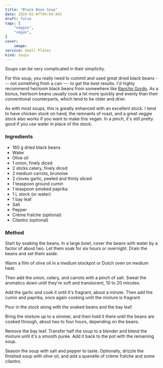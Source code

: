 ```yaml
---
title: "Black Bean Soup"
date: 2024-02-07T04:04:04Z
draft: false
tags: [
    "veggie",
    "vegan",
]
cover:
    image: 
service: Small Plates
kind: Soups
---
```


Soups can be very complicated in their simplicity.

For this soup, you really need to commit and used great dried black beans --- not something from a can --- to get the best results. I'd highly recommend heirloom black beans from somewhere like [Rancho Gordo](http://ranchogordo.com). As a bonus, heirloom beans usually cook a lot more quickly and evenly than their conventional counterparts, which tend to be older and drier.

As with most soups, this is greatly enhanced with an excellent stock. I tend to have chicken stock on hand, the remnants of roast, and a great veggie stock also works if you want to make this vegan. In a pinch, it's still pretty good if you use water in place of the stock.

### Ingredients

* 160 g dried black beans
* Water
* Olive oil
* 1 onion, finely diced
* 2 sticks celery, finely diced
* 2 medium carrots, brunoise
* 2 cloves garlic, peeled and thinly sliced
* 1 teaspoon ground cumin
* 1 teaspoon smoked paprika
* 1 L stock (or water)
* 1 bay leaf
* Salt
* Pepper
* Crème fraîche (optional)
* Cilantro (optional)

### Method

Start by soaking the beans. In a large bowl, cover the beans with water by a factor of about two. Let them soak for six hours or overnight. Drain the beans and set them aside.

Warm a film of olive oil in a medium stockpot or Dutch oven on medium heat.

Then add the onion, celery, and carrots with a pinch of salt. Sweat the aromatics down until they're soft and translucent, 10 to 20 minutes.

Add the garlic and cook it until it's fragrant, about a minute. Then add the cumin and paprika, once again cooking until the mixture is fragrant.

Pour in the stock along with the soaked beans and the bay leaf.

Bring the mixture up to a simmer, and then hold it there until the beans are cooked through, about two to four hours, depending on the beans.

Remove the bay leaf. Transfer half the soup to a blender and blend the mixture until it's a smooth purée. Add it back to the pot with the remaining soup.

Season the soup with salt and pepper to taste. Optionally, drizzle the finished soup with olive oil, and add a quenelle of crème fraîche and some cilantro.